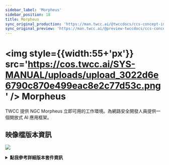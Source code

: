 ```yaml
---
sidebar_label: 'Morpheus'
sidebar_position: 18
title: Morpheus
sync_original_production: 'https://man.twcc.ai/@twccdocs/ccs-concept-image-cuda-zh' 
sync_original_preview: 'https://man.twcc.ai/@preview-twccdocs/ccs-concept-image-cuda-zh' 
---
```



# <img style={{width:55+'px'}} src='https://cos.twcc.ai/SYS-MANUAL/uploads/upload_3022d6e6790c870e499eac8e2c77d53c.png' /> Morpheus 

TWCC 提供 NGC Morpheus 立即可用的工作環境。為網路安全開發人員提供一個開放式 AI 應用框架。

## <i class="fa fa-sticky-note" aria-hidden="true"></i> <span class="ccsimglist">映像檔版本資訊</span> 

![](https://cos.twcc.ai/SYS-MANUAL/uploads/upload_795de865c9b5973e4730f207f8d822f2.png)




<details class="docspoiler">

<summary><b>點我參考詳細版本套件資訊</b></summary>

- [NGC Morpheus](https://catalog.ngc.nvidia.com/orgs/nvidia/teams/morpheus/collections/morpheus_) 

</details>